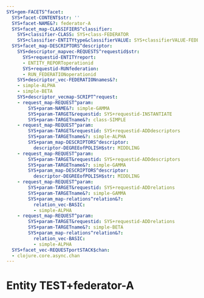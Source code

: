 ```yaml
---
SYS+gem-FACETS^facet:
  SYS+facet-CONTENT$str: ''
  SYS+facet-NAME&?: federator-A
  SYS+facet_map-CLASSIFIERS^classifier:
    SYS+classifier-CLASS: SYS+class-FEDERATOR
    SYS+classifier-ENTITYtype&classifierVALUE: SYS+classifierVALUE-FEDERATOR
  SYS+facet_map-DESCRIPTORS^descriptor:
    SYS+descriptor_mapvec-REQUESTS^requestid$str:
      SYS+requestid-ENTITYreport:
      - ENTITY_REPORToperationid
      SYS+requestid-RUNfederation:
      - RUN_FEDERATIONoperationid
    SYS+descriptor_vec-FEDERATIONnames&?:
    - simple-ALPHA
    - simple-BETA
    SYS+descriptor_vecmap-SCRIPT^request:
    - request_map-REQUEST^param:
        SYS+param-NAME&?: simple-GAMMA
        SYS+param-TARGET&requestid: SYS+requestid-INSTANTIATE
        SYS+param-TARGETname&?: class-SIMPLE
    - request_map-REQUEST^param:
        SYS+param-TARGET&requestid: SYS+requestid-ADDdescriptors
        SYS+param-TARGETname&?: simple-ALPHA
        SYS+param_map-DESCRIPTORS^descriptor:
          descriptor-DEGREEofPOLISH$str: MIDDLING
    - request_map-REQUEST^param:
        SYS+param-TARGET&requestid: SYS+requestid-ADDdescriptors
        SYS+param-TARGETname&?: simple-GAMMA
        SYS+param_map-DESCRIPTORS^descriptor:
          descriptor-DEGREEofPOLISH$str: MIDDLING
    - request_map-REQUEST^param:
        SYS+param-TARGET&requestid: SYS+requestid-ADDrelations
        SYS+param-TARGETname&?: simple-GAMMA
        SYS+param_map-relations^relation&?:
          relation_vec-BASIC:
          - simple-ALPHA
    - request_map-REQUEST^param:
        SYS+param-TARGET&requestid: SYS+requestid-ADDrelations
        SYS+param-TARGETname&?: simple-BETA
        SYS+param_map-relations^relation&?:
          relation_vec-BASIC:
          - simple-ALPHA
  SYS+facet_vec-REQUESTportSTACK$chan:
  - clojure.core.async.chan
---
```

# Entity TEST+federator-A


